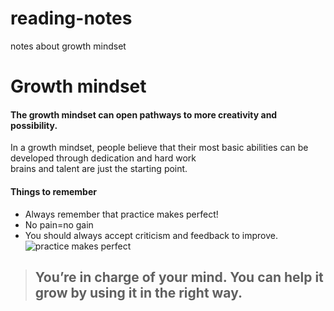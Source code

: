 # reading-notes
notes about growth mindset
# Growth mindset
#### The growth mindset can open pathways to more creativity and possibility.
In a growth mindset, people believe that their most basic abilities can be developed through dedication and hard work <br> brains and talent are just the starting point.

#### Things to remember  
* Always remember that practice makes perfect!
* No pain=no gain 
* You should always accept criticism and feedback to improve.
![practice makes perfect](https://ih1.redbubble.net/image.834600373.1682/st,small,507x507-pad,600x600,f8f8f8.jpg)
> ## You’re in charge of your mind. You can help it grow by using it in the right way.

